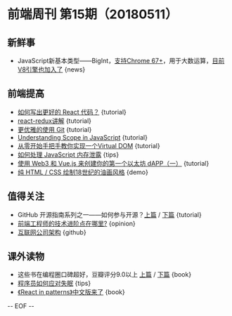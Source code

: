 # 前端周刊 第15期（20180511）

## 新鲜事
- JavaScript新基本类型——BigInt，[支持Chrome 67+](https://developers.google.com/web/updates/2018/05/bigint)，用于大数运算，[目前V8引擎也加入了](https://v8project.blogspot.jp/2018/05/bigint.html?utm_source=ESnextNews.com&utm_medium=Weekly+Newsletter&utm_campaign=2018-05-08) {news}

## 前端提高
- [如何写出更好的 React 代码？](https://juejin.im/post/5ae975d26fb9a07aa92588b7) {tutorial}
- [react-redux讲解](https://juejin.im/post/5af00705f265da0ba60fb844) {tutorial}
- [更优雅的使用 Git](https://juejin.im/post/5af152c1518825673e359539) {tutorial}
- [Understanding Scope in JavaScript](https://scotch.io/tutorials/understanding-scope-in-javascript) {tutorial}
- [从零开始手把手教你实现一个Virtual DOM](https://mp.weixin.qq.com/s/viBtv7KSD70qrlAhUMsjDA) {tutorial}
- [如何处理 JavaScript 内存泄露](https://mp.weixin.qq.com/s/Cup4F6TMyyw4jB87yrtkRQ) {tips}
- [使用 Web3 和 Vue.js 来创建你的第一个以太坊 dAPP（一）](https://mp.weixin.qq.com/s/pSR_U-hDApfXWoMGKX5ftg) {tutorial}
- [纯 HTML / CSS 绘制18世纪的油画风格](https://github.com/cyanharlow/purecss-francine) {demo}

## 值得关注

- GitHub 开源指南系列之一——如何参与开源？[上篇](https://mp.weixin.qq.com/s/2iyZlUZQ7RTNXGJoE-0Gqg) / [下篇](https://mp.weixin.qq.com/s/IF4TRYCVhFEtV_1CDv8_3w) {tutorial}
- [前端工程师的技术进阶点在哪里?](https://mp.weixin.qq.com/s/-CLEXb_-xkm43dqKSJbFCQ) {opinion}
- [互联网公司架构](https://github.com/davideuler/architecture.of.internet-product) {github}

## 课外读物
- 这些书在编程圈口碑超好，豆瓣评分9.0以上 [上篇](https://mp.weixin.qq.com/s/aXQNK5UUh27LRbvel0brfg) / [下篇](https://mp.weixin.qq.com/s/298e4UXPR7PO1jux2gJsQA) {book}
- [程序员如何应对失眠](https://zhuanlan.zhihu.com/p/36541570) {tips}
- [《React in patterns》中文版来了](http://sangka-z.com/react-in-patterns-cn/chapter-2/) {book}

[//]: # (分类图标
    新闻 {news}
    视频 {video}
    教程 {tutorial}
    代码 {code}
    演示 {demo}
    观点 {opinion}
    技巧 {tips}
    工具 {tools}
    书籍 {book}
    文档 {doc}
    GayHub {github}
    规范 {w3c}
    规范 {mdn}
    Three.js {threejs}
  )

-- EOF --